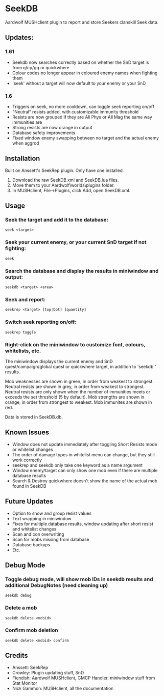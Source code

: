 # SeekDB
Aardwolf MUSHclient plugin to report and store Seekers clanskill Seek data.

## Updates:
### 1.61
- Seekdb now searches correctly based on whether the SnD target is from q/cp/gq or quickwhere
- Colour codes no longer appear in coloured enemy names when fighting them
- 'seek' without a target will now default to your enemy or your SnD

### 1.6
- Triggers on seek, no more cooldown, can toggle seek reporting on/off
- "Neutral" resists added, with customizable immunity threshold
- Resists are now grouped if they are All Phys or All Mag the same way immunities are
- Strong resists are now orange in output
- Database safety improvements
- Fixed window enemy swapping between no target and the actual enemy when aggrod

## Installation
Built on Anssett's SeekRep plugin. Only have one installed.
1. Download the raw SeekDB.xml and SeekDB.lua files.
2. Move them to your Aardwolf\worlds\plugins folder.
3. In MUSHclient, File->Plugins, click Add, open SeekDB.xml.

## Usage
### Seek the target and add it to the database:
```
seek <target>
```
### Seek your current enemy, or your current SnD target if not fighting:
```
seek
```
### Search the database and display the results in miniwindow and output:
```
seekdb <target> <area>
```
### Seek and report:
```
seekrep <target> [top|bot] [quantity]
```
### Switch seek reporting on/off:
```
seekrep toggle
```
### Right-click on the miniwindow to customize font, colours, whitelists, etc.

The miniwindow displays the current enemy and SnD quest/campaign/global quest or quickwhere target, in addition to 'seekdb <target> <area>' results.

Mob weaknesses are shown in green, in order from weakest to strongest.
Neutral resists are shown in grey, in order from weakest to strongest. Neutral resists are only shown when the number of immunities meets or exceeds the set threshold (5 by default).
Mob strengths are shown in orange, in order from strongest to weakest.
Mob immunites are shown in red.

Data is stored in SeekDB.db.

## Known Issues
- Window does not update immediately after toggling Short Resists mode or whitelist changes
- The order of damage types in whitelist menu can change, but they still work correctly
- seekrep and seekdb only take one keyword as a name argument
- Window enemy/target can only show one mob even if there are multiple database results
- Search & Destroy quickwhere doesn't show the name of the actual mob found in SeekDB

## Future Updates
- Option to show and group resist values
- Text wrapping in miniwindow
- Fixes for multiple database results, window updating after short resist and whitelist changes
- Scan and con overwriting
- Scan for mobs missing from database
- Database backups
- Etc.

## Debug Mode
### Toggle debug mode, will show mob IDs in seekdb results and additional DebugNotes (need cleaning up)
```
seekdb debug
```
### Delete a mob
```
seekdb delete <mobid>
```

### Confirm mob deletion
```
seekdb delete <mobid> confirm
```

## Credits
- Anssett: SeekRep 
- Crowley: Plugin updating stuff, SnD
- Fiendish: Aardwolf MUSHclient, GMCP Handler,  miniwindow stuff from Stat Monitor
- Nick Gammon: MUSHclient, all the documentation
